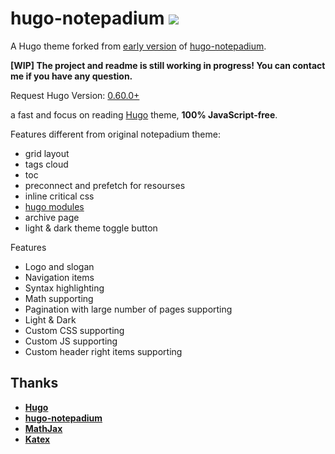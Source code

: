 # hugo-notepadium ![](https://img.shields.io/badge/license-MIT-blue.svg)

A Hugo theme forked from [early version](https://github.com/cntrump/hugo-notepadium/releases/tag/v2.1.0) of [hugo-notepadium](https://github.com/cntrump/hugo-notepadium).

**[WIP] The project and readme is still working in progress! You can contact me if you have any question.**

Request Hugo Version: [0.60.0+](https://github.com/gohugoio/hugo/releases/)

a fast and focus on reading [Hugo](https://gohugo.io) theme, **100% JavaScript-free**.

Features different from original notepadium theme:
- grid layout
- tags cloud
- toc
- preconnect and prefetch for resourses
- inline critical css
- [hugo modules](https://gohugo.io/categories/hugo-modules)
- archive page
- light & dark theme toggle button

Features

- Logo and slogan
- Navigation items
- Syntax highlighting
- Math supporting
- Pagination with large number of pages supporting
- Light & Dark
- Custom CSS supporting
- Custom JS supporting
- Custom header right items supporting


## Thanks

- [**Hugo**](https://gohugo.io/)
- [**hugo-notepadium**](https://github.com/cntrump/hugo-notepadium)
- [**MathJax**](https://www.mathjax.org/)
- [**Katex**](https://katex.org/)
